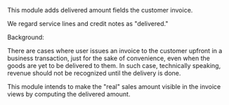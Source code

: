 This module adds delivered amount fields the customer invoice.

We regard service lines and credit notes as "delivered."

Background:

There are cases where user issues an invoice to the customer upfront in
a business transaction, just for the sake of convenience, even when the
goods are yet to be delivered to them. In such case, technically
speaking, revenue should not be recognized until the delivery is done.

This module intends to make the "real" sales amount visible in the
invoice views by computing the delivered amount.
